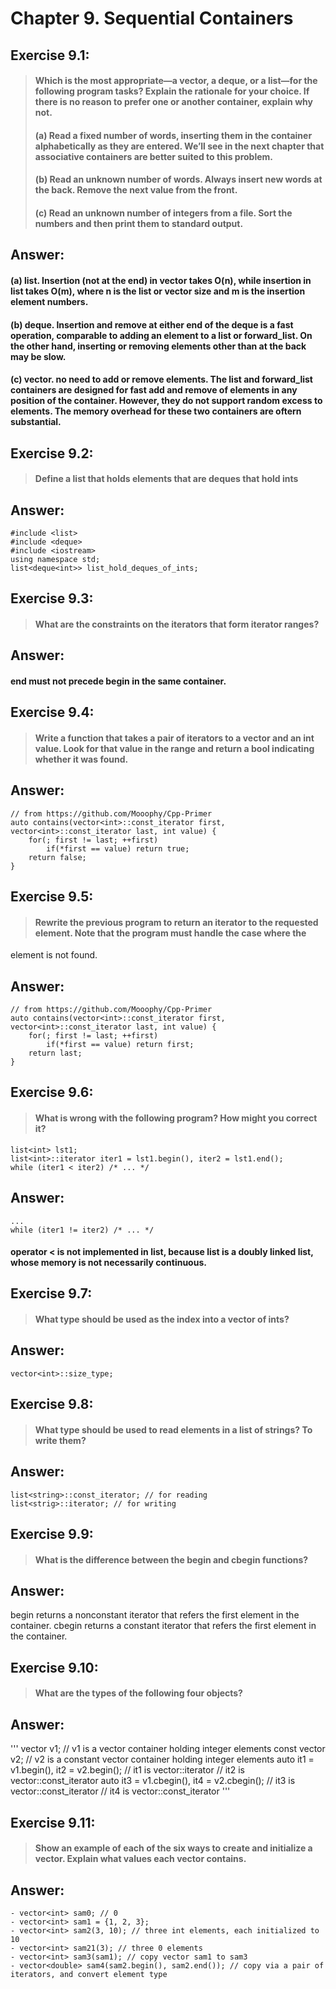 # Chapter 9. Sequential Containers

## Exercise 9.1: 
> #### Which is the most appropriate—a vector, a deque, or a list—for the following program tasks? Explain the rationale for your choice. If there is no reason to prefer one or another container, explain why not. 
> #### (a) Read a fixed number of words, inserting them in the container alphabetically as they are entered. We’ll see in the next chapter that associative containers are better suited to this problem. 
> #### (b) Read an unknown number of words. Always insert new words at the back. Remove the next value from the front. 
> #### (c) Read an unknown number of integers from a file. Sort the numbers and then print them to standard output.

## Answer:
#### (a) list. Insertion (not at the end) in vector takes O(n), while insertion in list takes O(m), where n is the list or vector size and m is the insertion element numbers.
#### (b) deque. Insertion and remove at either end of the deque is a fast operation, comparable to adding an element to a list or forward_list. On the other hand, inserting or removing elements other than at the back may be slow.
#### (c) vector. no need to add or remove elements. The list and forward_list containers are designed for fast add and remove of elements in any position of the container. However, they do not support random excess to elements. The memory overhead for these two containers are oftern substantial. 

## Exercise 9.2: 
> #### Define a list that holds elements that are deques that hold ints

## Answer:
```
#include <list>
#include <deque>
#include <iostream>
using namespace std;
list<deque<int>> list_hold_deques_of_ints;
```

## Exercise 9.3: 
> #### What are the constraints on the iterators that form iterator ranges?

## Answer:
#### end must not precede begin in the same container.

## Exercise 9.4: 
> #### Write a function that takes a pair of iterators to a vector<int> and an int value. Look for that value in the range and return a bool indicating whether it was found.

## Answer:
```
// from https://github.com/Mooophy/Cpp-Primer
auto contains(vector<int>::const_iterator first, vector<int>::const_iterator last, int value) {
    for(; first != last; ++first)
        if(*first == value) return true;
    return false;
}
```

## Exercise 9.5: 
> #### Rewrite the previous program to return an iterator to the requested element. Note that the program must handle the case where the
element is not found.

## Answer:
```
// from https://github.com/Mooophy/Cpp-Primer
auto contains(vector<int>::const_iterator first, vector<int>::const_iterator last, int value) {
    for(; first != last; ++first)
        if(*first == value) return first;
    return last;
}
```

## Exercise 9.6: 
> #### What is wrong with the following program? How might you correct it?
```
list<int> lst1;
list<int>::iterator iter1 = lst1.begin(), iter2 = lst1.end();
while (iter1 < iter2) /* ... */
```

## Answer:
```
...
while (iter1 != iter2) /* ... */
```
#### operator < is not implemented in list, because list is a doubly linked list, whose memory is not necessarily continuous.

## Exercise 9.7: 
> #### What type should be used as the index into a vector of ints?

## Answer:
```
vector<int>::size_type;
```

## Exercise 9.8: 
> #### What type should be used to read elements in a list of strings? To write them?

## Answer:
```
list<string>::const_iterator; // for reading
list<strig>::iterator; // for writing
```

## Exercise 9.9: 
> #### What is the difference between the begin and cbegin functions?

## Answer:
begin returns a nonconstant iterator that refers the first element in the container. 
cbegin returns a constant iterator that refers the first element in the container.

## Exercise 9.10: 
> #### What are the types of the following four objects?

## Answer:
'''
vector<int> v1;  // v1 is a vector container holding integer elements
const vector<int> v2;  // v2 is a constant vector container holding integer elements
auto it1 = v1.begin(), it2 = v2.begin();  // it1 is vector<int>::iterator
                                          // it2 is vector<int>::const_iterator
auto it3 = v1.cbegin(), it4 = v2.cbegin();  // it3 is vector<int>::const_iterator
                                            // it4 is vector<int>::const_iterator
'''

## Exercise 9.11: 
> #### Show an example of each of the six ways to create and initialize a vector. Explain what values each vector contains.

## Answer:
```
- vector<int> sam0; // 0
- vector<int> sam1 = {1, 2, 3};
- vector<int> sam2(3, 10); // three int elements, each initialized to 10
- vector<int> sam21(3); // three 0 elements
- vector<int> sam3(sam1); // copy vector sam1 to sam3
- vector<double> sam4(sam2.begin(), sam2.end()); // copy via a pair of iterators, and convert element type
```
